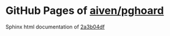 GitHub Pages of [aiven/pghoard](https://github.com/aiven/pghoard.git)
===
Sphinx html documentation of [2a3b04df](https://github.com/aiven/pghoard/tree/2a3b04dfc8d8a90e235ba2e146e75cbd375a96dd)
